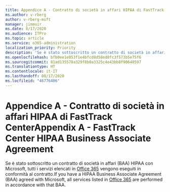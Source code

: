 ```yaml
---
title: Appendice A - Contratto di società in affari HIPAA di FastTrack Center
ms.author: v-rberg
author: v-rberg-msft
manager: jimmuir
ms.date: 8/17/2020
ms.audience: ITPro
ms.topic: article
ms.service: o365-administration
localization_priority: Priority
description: 'Se è stato sottoscritto un contratto di società in affari HIPAA con Microsoft per i servizi FastTrack, tutti i servizi elencati in FastTrack Center Benefit for Office 365 sono inclusi nel contratto, tranne:'
ms.openlocfilehash: bfb0ee1e853f1e4bfcd8d58ed0fc3f573b5e75f6
ms.sourcegitcommit: 81ad135578a329f8b0a3325c4e43bb8f90648597
ms.translationtype: HT
ms.contentlocale: it-IT
ms.lasthandoff: 08/17/2020
ms.locfileid: "46776406"
---
```

# <a name="appendix-a---fasttrack-center-hipaa-business-associate-agreement"></a><span data-ttu-id="ac16a-103">Appendice A - Contratto di società in affari HIPAA di FastTrack Center</span><span class="sxs-lookup"><span data-stu-id="ac16a-103">Appendix A - FastTrack Center HIPAA Business Associate Agreement</span></span>

<span data-ttu-id="ac16a-104">Se è stato sottoscritto un contratto di società in affari (BAA) HIPAA con Microsoft, tutti i servizi elencati in [Office 365](products-and-capabilities.md#office-365) vengono eseguiti in conformità al contratto.</span><span class="sxs-lookup"><span data-stu-id="ac16a-104">If you have a HIPAA Business Associate Agreement (BAA) agreed with Microsoft, all services listed in [Office 365](products-and-capabilities.md#office-365) are performed in accordance with that BAA.</span></span>


